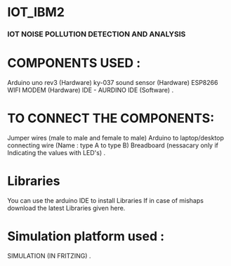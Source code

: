 # IOT_IBM2
###  IOT NOISE POLLUTION DETECTION AND ANALYSIS ###

# COMPONENTS USED :
 Arduino uno rev3 (Hardware) 
 ky-037 sound sensor (Hardware)
 ESP8266 WIFI MODEM (Hardware)
 IDE - AURDINO IDE (Software) .

# TO CONNECT THE COMPONENTS:
 Jumper wires (male to male and female to male) 
 Arduino to laptop/desktop connecting wire (Name : type A to type B) 
 Breadboard (nessacary only if Indicating the values with LED's) .

# Libraries
  You can use the arduino IDE to install Libraries
  If in case of mishaps download the latest Libraries given here.


# Simulation platform used :
   SIMULATION (IN FRITZING) .





